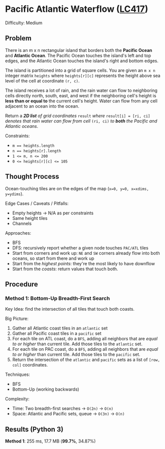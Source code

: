 # Pacific Atlantic Waterflow ([LC417](https://leetcode.com/problems/pacific-atlantic-water-flow/))
Difficulty: Medium

## Problem

There is an m x n rectangular island that borders both the **Pacific Ocean** and **Atlantic Ocean**. The Pacific Ocean touches the island's left and top edges, and the Atlantic Ocean touches the island's right and bottom edges.

The island is partitioned into a grid of square cells. You are given an `m x n` integer matrix `heights` where `heights[r][c]` represents the height above sea level of the cell at coordinate `(r, c)`.

The island receives a lot of rain, and the rain water can flow to neighboring cells directly north, south, east, and west if the neighboring cell's height is **less than or equal to** the current cell's height. Water can flow from any cell adjacent to an ocean into the ocean.

Return a ***2D list*** *of grid coordinates* `result` *where* `result[i] = [ri, ci]` *denotes that rain water can flow from cell* `(ri, ci)` *to* ***both*** *the Pacific and Atlantic oceans*.

Constraints:
- `m == heights.length`
- `n == heights[r].length`
- `1 <= m, n <= 200`
- `0 <= heights[r][c] <= 105`

## Thought Process

Ocean-touching tiles are on the edges of the map (`x=0, y=0, x=xdims, y=ydims`).

Edge Cases / Caveats / Pitfalls:
- Empty heights -> N/A as per constraints
- Same height tiles
- Channels

Approaches:
- BFS
- DFS: recursively report whether a given node touches `PAC/ATL` tiles
- Start from corners and work up: `NE` and `SW` corners already flow into both oceans, so start from there and work up
- Start from the *highest points*: they're the most likely to have downflow
- Start from the *coasts*: return values that touch both.

## Procedure

### Method 1: Bottom-Up Breadth-First Search

Key Idea: find the intersection of all tiles that touch both coasts.

Big Picture:
1. Gather all Atlantic coast tiles in an `atlantic` set
2. Gather all Pacific coast tiles in a `pacific` set
3. For each tile on ATL coast, do a `BFS`, adding all neighbors that are *equal to or higher* than current tile.  Add those tiles to the `atlantic` set.
4. For each tile on PAC coast, do a `BFS`, adding all neighbors that are *equal to or higher* than current tile.  Add those tiles to the `pacific` set.
5. Return the intersection of the `atlantic` and `pacific` sets as a list of `[row, col]` coordinates.

Techniques:
- BFS
- Bottom-Up (working backwards)

Complexity:
- Time: Two breadth-first searches -> `O(2n)` -> `O(n)`
- Space: Atlantic and Pacific sets, queue -> `O(3n)` -> `O(n)`

## Results (Python 3)

**Method 1**: 255 ms, 17.7 MB (**99.7%**, 34.87%)
